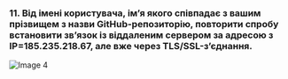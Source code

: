 ### 11. Від імені користувача, ім’я якого співпадає з вашим прізвищем з назви GitHub-репозиторію, повторити спробу встановити зв’язок із віддаленим сервером за адресою з IP=185.235.218.67, але вже через TLS/SSL-з’єднання.
![Image 4](https://i.ibb.co/1mwsj37/2023-12-12-040117759.png)